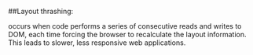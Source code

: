 ##Layout thrashing: 

occurs when code performs a series of consecutive reads and writes to DOM, 
each time forcing the browser to recalculate the layout information. 
This leads to slower, less responsive web applications.

